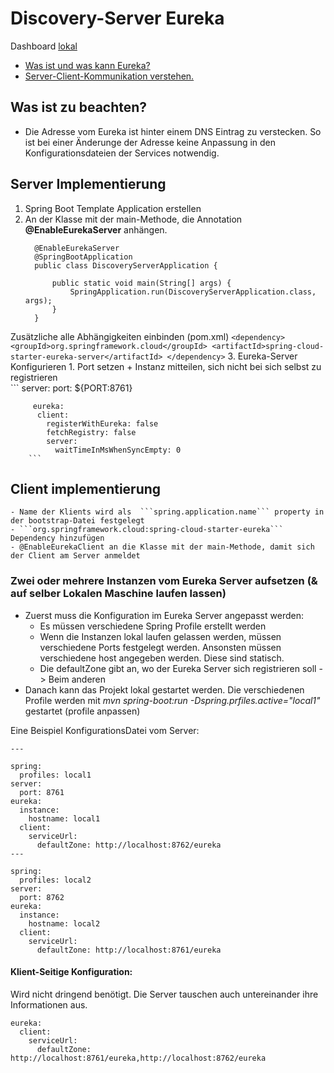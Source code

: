 # Discovery-Server Eureka 

Dashboard [lokal](http://localhost:8761/)

- [Was ist und was kann Eureka?](https://github.com/Netflix/eureka/wiki/Eureka-at-a-glance)
- [Server-Client-Kommunikation verstehen.](https://github.com/Netflix/eureka/wiki/Understanding-eureka-client-server-communication)

## Was ist zu beachten?

- Die Adresse vom Eureka ist hinter einem DNS Eintrag zu verstecken. So ist bei einer Änderunge der Adresse keine Anpassung in den Konfigurationsdateien der Services notwendig.

## Server Implementierung

1. Spring Boot Template Application erstellen
2. An der Klasse mit der main-Methode, die Annotation **@EnableEurekaServer** anhängen.
	```
	  @EnableEurekaServer
	  @SpringBootApplication
	  public class DiscoveryServerApplication {
	  
	      public static void main(String[] args) {
	          SpringApplication.run(DiscoveryServerApplication.class, args);
	      }
	  }
	```
    	
  Zusätzliche alle Abhängigkeiten einbinden (pom.xml)
	```
	    <dependency>
			<groupId>org.springframework.cloud</groupId>
			<artifactId>spring-cloud-starter-eureka-server</artifactId>
		</dependency>
	```
3. Eureka-Server Konfigurieren
	1. Port setzen + Instanz mitteilen, sich nicht bei sich selbst zu registrieren  	
		```
		server:
		  port: ${PORT:8761}
		  
		 eureka:
		  client:
		    registerWithEureka: false
		    fetchRegistry: false
		    server:
		      waitTimeInMsWhenSyncEmpty: 0
		```

## Client implementierung
	- Name der Klients wird als  ```spring.application.name``` property in der bootstrap-Datei festgelegt
	- ```org.springframework.cloud:spring-cloud-starter-eureka``` Dependency hinzufügen
	- @EnableEurekaClient an die Klasse mit der main-Methode, damit sich der Client am Server anmeldet

### Zwei oder mehrere Instanzen vom Eureka Server aufsetzen (& auf selber Lokalen Maschine laufen lassen)

- Zuerst muss die Konfiguration im Eureka Server angepasst werden:
	- Es müssen verschiedene Spring Profile erstellt werden
	- Wenn die Instanzen lokal laufen gelassen werden, müssen verschiedene Ports festgelegt werden. Ansonsten müssen verschiedene host angegeben werden. Diese sind statisch.
	- Die defaultZone gibt an, wo der Eureka Server sich registrieren soll -> Beim anderen
- Danach kann das Projekt lokal gestartet werden. Die verschiedenen Profile werden mit *mvn spring-boot:run -Dspring.prfiles.active="local1"* gestartet (profile anpassen)

Eine Beispiel KonfigurationsDatei vom Server:
```
---

spring:
  profiles: local1
server:
  port: 8761
eureka:
  instance:
    hostname: local1
  client:
    serviceUrl:
      defaultZone: http://localhost:8762/eureka
---

spring:
  profiles: local2
server:
  port: 8762
eureka:
  instance:
    hostname: local2
  client:
    serviceUrl:
      defaultZone: http://localhost:8761/eureka
```

#### Klient-Seitige Konfiguration:
Wird nicht dringend benötigt. Die Server tauschen auch untereinander ihre Informationen aus.

```
eureka:
  client:
    serviceUrl:
      defaultZone: http://localhost:8761/eureka,http://localhost:8762/eureka
```
